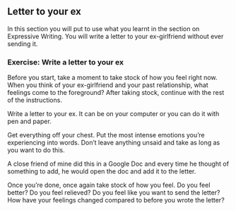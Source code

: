 ## Letter to your ex

In this section you will put to use what you learnt in the section on Expressive Writing. You will write a letter to your ex-girlfriend without ever sending it. 

### Exercise: Write a letter to your ex

Before you start, take a moment to take stock of how you feel right now. When you think of your ex-girlfriend and your past relationship, what feelings come to the foreground? After taking stock, continue with the rest of the instructions.

Write a letter to your ex. It can be on your computer or you can do it with pen and paper.

Get everything off your chest. Put the most intense emotions you’re experiencing into words. Don’t leave anything unsaid and take as long as you want to do this.

A close friend of mine did this in a Google Doc and every time he thought of something to add, he would open the doc and add it to the letter.

Once you’re done, once again take stock of how you feel. Do you feel better? Do you feel relieved? Do you feel like you want to send the letter? How have your feelings changed compared to before you wrote the letter?